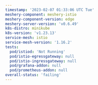 ```yaml
---
timestamp: '2023-02-07 01:33:06 UTC Tue'
meshery-component: meshery-istio
meshery-component-version: edge
meshery-server-version: 'v0.6.49'
k8s-distro: minikube
k8s-version: 'v1.23.13'
service-mesh: istio
service-mesh-version: '1.16.2'
tests:
  pod/istiod: 'Not Running'
  pod/istio-egressgateway: null
  pod/istio-ingressgateway: null
  pod/grafana-addon: null
  pod/prometheus-addon: null
overall-status: 'failing'
---
```

